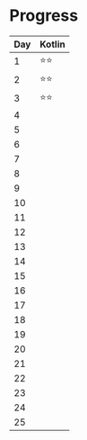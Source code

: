 # Progress

| Day | Kotlin       |
|:----|:-------------|
| 1   | :star::star: |
| 2   | :star::star: |
| 3   | :star::star: |
| 4   |              |
| 5   |              |
| 6   |              |
| 7   |              |
| 8   |              |
| 9   |              |
| 10  |              |
| 11  |              |
| 12  |              |
| 13  |              |
| 14  |              |
| 15  |              |
| 16  |              |
| 17  |              |
| 18  |              |
| 19  |              |
| 20  |              |
| 21  |              |
| 22  |              |
| 23  |              |
| 24  |              |
| 25  |              |
